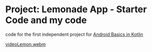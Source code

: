 Project: Lemonade App - Starter Code and my code
==================================

 code for the first independent project for [Android Basics in Kotlin](https://developer.android.com/courses/android-basics-kotlin/course)

[videoLemon.webm](https://user-images.githubusercontent.com/99732365/215062128-e1c8cff5-9470-4f39-b61f-ab2c50ee45b2.webm)
